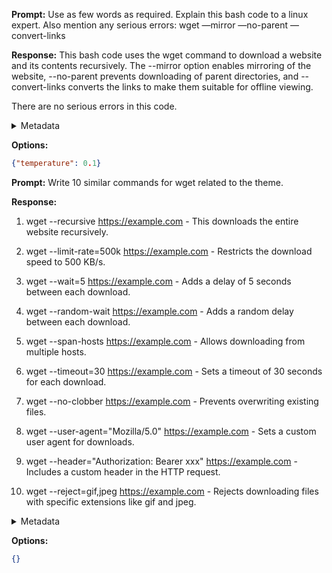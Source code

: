 **Prompt:**
Use as few words as required. Explain this bash code to a linux expert. Also mention any serious errors:
wget —mirror —no-parent —convert-links 

**Response:**
This bash code uses the wget command to download a website and its contents recursively. The --mirror option enables mirroring of the website, --no-parent prevents downloading of parent directories, and --convert-links converts the links to make them suitable for offline viewing.

There are no serious errors in this code.

<details><summary>Metadata</summary>

- Duration: 5632 ms
- Datetime: 2023-10-24T18:52:03.622994
- Model: gpt-3.5-turbo-0613

</details>

**Options:**
```json
{"temperature": 0.1}
```

**Prompt:**
Write 10 similar commands for wget related to the theme.

**Response:**
1. wget --recursive https://example.com - This downloads the entire website recursively.

2. wget --limit-rate=500k https://example.com - Restricts the download speed to 500 KB/s.

3. wget --wait=5 https://example.com - Adds a delay of 5 seconds between each download.

4. wget --random-wait https://example.com - Adds a random delay between each download.

5. wget --span-hosts https://example.com - Allows downloading from multiple hosts.

6. wget --timeout=30 https://example.com - Sets a timeout of 30 seconds for each download.

7. wget --no-clobber https://example.com - Prevents overwriting existing files.

8. wget --user-agent="Mozilla/5.0" https://example.com - Sets a custom user agent for downloads.

9. wget --header="Authorization: Bearer xxx" https://example.com - Includes a custom header in the HTTP request.

10. wget --reject=gif,jpeg https://example.com - Rejects downloading files with specific extensions like gif and jpeg.

<details><summary>Metadata</summary>

- Duration: 19453 ms
- Datetime: 2023-10-24T18:53:05.988829
- Model: gpt-3.5-turbo-0613

</details>

**Options:**
```json
{}
```

